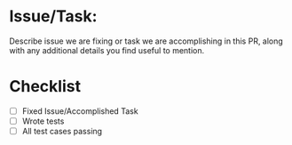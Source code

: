# Issue/Task:
Describe issue we are fixing or task we are accomplishing in this PR,
along with any additional details you find useful to mention.

# Checklist
- [ ] Fixed Issue/Accomplished Task
- [ ] Wrote tests
- [ ] All test cases passing